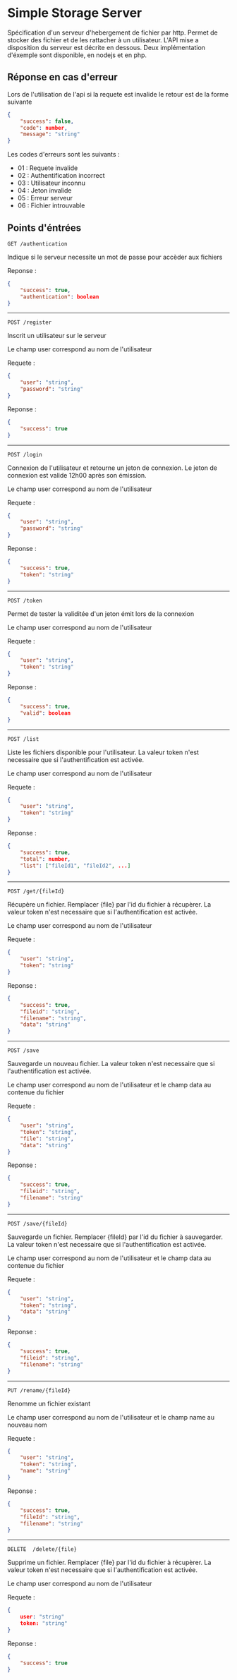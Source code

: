 

# Simple Storage Server

Spécification d'un serveur d'hebergement de fichier par http. Permet de stocker des fichier et de les rattacher à un utilisateur. L'API mise a disposition du serveur est décrite en dessous. Deux implémentation d'éxemple sont disponible, en nodejs et en php.

## Réponse en cas d'erreur

Lors de l'utilisation de l'api si la requete est invalide le retour est de la forme suivante

```json
{
    "success": false,
    "code": number,
    "message": "string"
}
```

Les codes d'erreurs sont les suivants :

- 01 : Requete invalide
- 02 : Authentification incorrect
- 03 : Utilisateur inconnu
- 04 : Jeton invalide
- 05 : Erreur serveur
- 06 : Fichier introuvable

## Points d'éntrées 

`GET /authentication`

Indique si le serveur necessite un mot de passe pour accèder aux fichiers

Reponse :
```json
{
    "success": true,
    "authentication": boolean
}
```

------

`POST /register`

Inscrit un utilisateur sur le serveur

Le champ user correspond au nom de l'utilisateur

Requete :
```json
{
    "user": "string",
    "password": "string"
}
```
Reponse :
```json
{
    "success": true
}
```

------

`POST /login`

Connexion de l'utilisateur et retourne un jeton de connexion. Le jeton de connexion est valide 12h00 après son émission.

Le champ user correspond au nom de l'utilisateur

Requete :
```json
{
    "user": "string",
    "password": "string"
}
```

Reponse :
```json
{
    "success": true,
    "token": "string"
}
```

------

`POST /token`

Permet de tester la validitée d'un jeton émit lors de la connexion

Le champ user correspond au nom de l'utilisateur

Requete :
```json
{
    "user": "string",
    "token": "string"
}
```

Reponse :
```json
{
    "success": true,
    "valid": boolean
}
```

------

`POST /list`

Liste les fichiers disponible pour l'utilisateur. La valeur token n'est necessaire que si l'authentification est activée.

Le champ user correspond au nom de l'utilisateur

Requete : 
```json
{
    "user": "string",
    "token": "string"
}
```

Reponse :
```json
{
    "success": true,
    "total": number,
    "list": ["fileId1", "fileId2", ...]
}
```

------

`POST /get/{fileId}`

Récupère un fichier. Remplacer {file} par l'id du fichier à récupèrer. La valeur token n'est necessaire que si l'authentification est activée.

Le champ user correspond au nom de l'utilisateur

Requete : 
```json
{
    "user": "string",
    "token": "string"
}
```

Reponse :
```json
{
    "success": true,
    "fileid": "string",
    "filename": "string",
    "data": "string"
}
```

------

`POST /save`

Sauvegarde un nouveau fichier. La valeur token n'est necessaire que si l'authentification est activée. 

Le champ user correspond au nom de l'utilisateur et le champ data au contenue du fichier

Requete :
```json
{
    "user": "string",
    "token": "string",
    "file": "string",
    "data": "string"
}
```

Reponse :
```json
{
    "success": true,
    "fileid": "string",
    "filename": "string"
}
```

------

`POST /save/{fileId}`

Sauvegarde un fichier. Remplacer {fileId} par l'id du fichier à sauvegarder. La valeur token n'est necessaire que si l'authentification est activée.

Le champ user correspond au nom de l'utilisateur et le champ data au contenue du fichier

Requete :
```json
{
    "user": "string",
    "token": "string",
    "data": "string"
}
```

Reponse :
```json
{
    "success": true,
    "fileid": "string",
    "filename": "string"
}
```

------

`PUT /rename/{fileId}`

Renomme un fichier existant

Le champ user correspond au nom de l'utilisateur et le champ name au nouveau nom

Requete :
```json
{
    "user": "string",
    "token": "string",
    "name": "string"
}
```

Reponse :
```json
{
    "success": true,
    "fileId": "string",
    "filename": "string"
}
```

------

`DELETE  /delete/{file}`

Supprime un fichier. Remplacer {file} par l'id du fichier à récupèrer. La valeur token n'est necessaire que si l'authentification est activée.

Le champ user correspond au nom de l'utilisateur

Requete :
```json
{
    user: "string"
    token: "string"
}
```

Reponse :
```json
{
    "success": true
}
```


